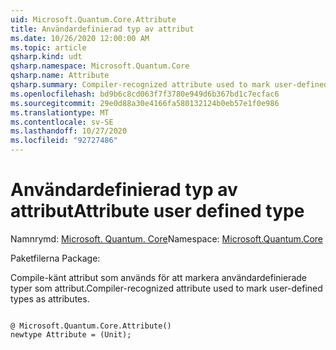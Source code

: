 ```yaml
---
uid: Microsoft.Quantum.Core.Attribute
title: Användardefinierad typ av attribut
ms.date: 10/26/2020 12:00:00 AM
ms.topic: article
qsharp.kind: udt
qsharp.namespace: Microsoft.Quantum.Core
qsharp.name: Attribute
qsharp.summary: Compiler-recognized attribute used to mark user-defined types as attributes.
ms.openlocfilehash: bd9b6c8cd063f7f3780e949d6b367bd1c7ecfac6
ms.sourcegitcommit: 29e0d88a30e4166fa580132124b0eb57e1f0e986
ms.translationtype: MT
ms.contentlocale: sv-SE
ms.lasthandoff: 10/27/2020
ms.locfileid: "92727486"
---
```

# <a name="attribute-user-defined-type"></a><span data-ttu-id="f276f-102">Användardefinierad typ av attribut</span><span class="sxs-lookup"><span data-stu-id="f276f-102">Attribute user defined type</span></span>

<span data-ttu-id="f276f-103">Namnrymd: [Microsoft. Quantum. Core](xref:Microsoft.Quantum.Core)</span><span class="sxs-lookup"><span data-stu-id="f276f-103">Namespace: [Microsoft.Quantum.Core](xref:Microsoft.Quantum.Core)</span></span>

<span data-ttu-id="f276f-104">Paketfilerna [](https://nuget.org/packages/)</span><span class="sxs-lookup"><span data-stu-id="f276f-104">Package: [](https://nuget.org/packages/)</span></span>


<span data-ttu-id="f276f-105">Compile-känt attribut som används för att markera användardefinierade typer som attribut.</span><span class="sxs-lookup"><span data-stu-id="f276f-105">Compiler-recognized attribute used to mark user-defined types as attributes.</span></span>

```qsharp

@ Microsoft.Quantum.Core.Attribute()
newtype Attribute = (Unit);
```

